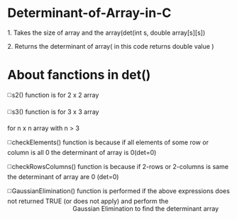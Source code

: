 # Determinant-of-Array-in-C
<p>1. Takes the size of array and the array(det(int s, double array[s][s])</p>
<p>2. Returns the determinant of array( in this code returns double value )</p>

# About fanctions in det()
<p>◻️s2() function is for 2 x 2 array</p>
<p>◻️s3() function is for 3 x 3 array</p>
<p>for n x n array with n > 3</p>
  <p>◻️checkElements() function is because if all elements of some row or column is all 0 the determinant of array is 0(det=0)</p>
  <p>◻️checkRowsColumns() function is because if 2-rows or 2-columns is same the determinant of array are 0 (det=0)</p>
  <p>◻️GaussianElimination() function is performed if the above expressions does not returned TRUE (or does not apply) and perform the &emsp;&emsp;&emsp;&emsp;&emsp;&emsp;&emsp;&emsp;&emsp;&emsp;&ensp;Gaussian Elimination to find the determinant array </p>

